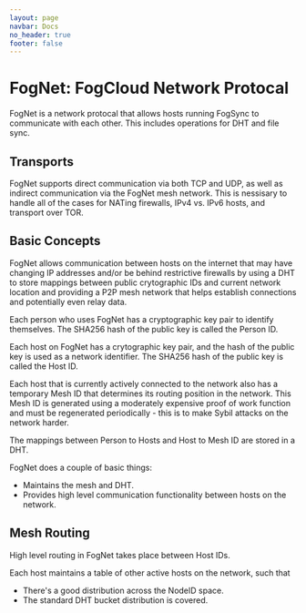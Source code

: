 ```yaml
---
layout: page
navbar: Docs
no_header: true
footer: false
---
```


# FogNet: FogCloud Network Protocal

FogNet is a network protocal that allows hosts running FogSync to communicate
with each other. This includes operations for DHT and file sync.

## Transports

FogNet supports direct communication via both TCP and UDP, as well as indirect
communication via the FogNet mesh network. This is nessisary to handle all of
the cases for NATing firewalls, IPv4 vs. IPv6 hosts, and transport over TOR.

## Basic Concepts

FogNet allows communication between hosts on the internet that may have
changing IP addresses and/or be behind restrictive firewalls by using a DHT to
store mappings between public crytographic IDs and current network location and
providing a P2P mesh network that helps establish connections and potentially
even relay data.

Each person who uses FogNet has a cryptographic key pair to identify themselves.
The SHA256 hash of the public key is called the Person ID. 

Each host on FogNet has a crytographic key pair, and the hash of the public key
is used as a network identifier. The SHA256 hash of the public key is called the
Host ID.

Each host that is currently actively connected to the network also has a
temporary Mesh ID that determines its routing position in the network. This
Mesh ID is generated using a moderately expensive proof of work function and
must be regenerated periodically - this is to make Sybil attacks on the
network harder.

The mappings between Person to Hosts and Host to Mesh ID are stored in a DHT.

FogNet does a couple of basic things:

 - Maintains the mesh and DHT.
 - Provides high level communication functionality between hosts on the network.

## Mesh Routing

High level routing in FogNet takes place between Host IDs.

Each host maintains a table of other active hosts on the network, such that

 - There's a good distribution across the NodeID space.
 - The standard DHT bucket distribution is covered.

